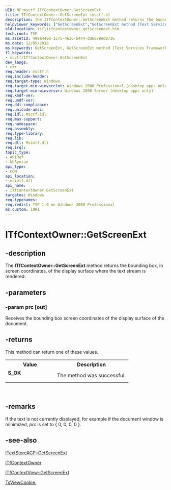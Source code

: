 ```yaml
---
UID: NF:msctf.ITfContextOwner.GetScreenExt
title: ITfContextOwner::GetScreenExt (msctf.h)
description: The ITfContextOwner::GetScreenExt method returns the bounding box, in screen coordinates, of the display surface where the text stream is rendered.helpviewer_keywords: ["GetScreenExt","GetScreenExt method [Text Services Framework]","GetScreenExt method [Text Services Framework]","ITfContextOwner interface","ITfContextOwner interface [Text Services Framework]","GetScreenExt method","ITfContextOwner.GetScreenExt","ITfContextOwner::GetScreenExt","_tsf_itfcontextowner_getscreenext_ref","msctf/ITfContextOwner::GetScreenExt","tsf.itfcontextowner_getscreenext"]
old-location: tsf\itfcontextowner_getscreenext.htm
tech.root: TSF
ms.assetid: 499a446d-1575-4636-b444-dd6078ed8736
ms.date: 12/05/2018
ms.keywords: GetScreenExt, GetScreenExt method [Text Services Framework], GetScreenExt method [Text Services Framework],ITfContextOwner interface, ITfContextOwner interface [Text Services Framework],GetScreenExt method, ITfContextOwner.GetScreenExt, ITfContextOwner::GetScreenExt, _tsf_itfcontextowner_getscreenext_ref, msctf/ITfContextOwner::GetScreenExt, tsf.itfcontextowner_getscreenext
f1_keywords:
- msctf/ITfContextOwner.GetScreenExt
dev_langs:
- c++
req.header: msctf.h
req.include-header: 
req.target-type: Windows
req.target-min-winverclnt: Windows 2000 Professional [desktop apps only]
req.target-min-winversvr: Windows 2000 Server [desktop apps only]
req.kmdf-ver: 
req.umdf-ver: 
req.ddi-compliance: 
req.unicode-ansi: 
req.idl: Msctf.idl
req.max-support: 
req.namespace: 
req.assembly: 
req.type-library: 
req.lib: 
req.dll: Msimtf.dll
req.irql: 
topic_type:
- APIRef
- kbSyntax
api_type:
- COM
api_location:
- msimtf.dll
api_name:
- ITfContextOwner.GetScreenExt
targetos: Windows
req.typenames: 
req.redist: TSF 1.0 on Windows 2000 Professional
ms.custom: 19H1
---
```


# ITfContextOwner::GetScreenExt


## -description


The <b>ITfContextOwner::GetScreenExt</b> method returns the bounding box, in screen coordinates, of the display surface where the text stream is rendered.


## -parameters




### -param prc [out]

Receives the bounding box screen coordinates of the display surface of the document.


## -returns



This method can return one of these values.

<table>
<tr>
<th>Value</th>
<th>Description</th>
</tr>
<tr>
<td width="40%">
<dl>
<dt><b>S_OK</b></dt>
</dl>
</td>
<td width="60%">
The method was successful.

</td>
</tr>
</table>
 




## -remarks



If the text is not currently displayed, for example if the document window is minimized, <i>prc</i> is set to { 0, 0, 0, 0 }.




## -see-also




<a href="https://docs.microsoft.com/windows/desktop/api/textstor/nf-textstor-itextstoreacp-getscreenext">ITextStoreACP::GetScreenExt
      </a>



<a href="https://docs.microsoft.com/windows/desktop/api/msctf/nn-msctf-itfcontextowner">ITfContextOwner</a>



<a href="https://docs.microsoft.com/windows/desktop/api/msctf/nf-msctf-itfcontextview-getscreenext">ITfContextView::GetScreenExt
      </a>



<a href="https://docs.microsoft.com/windows/desktop/TSF/tsviewcookie">TsViewCookie
      </a>
 

 

